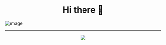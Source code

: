 <h1 align="center">Hi there 👋</h1>

![image](https://media.tenor.com/images/334cf1e2aa89a90a274f5a4040d1a6ec/tenor.gif)

<hr>

<div align="center">
    <a href="https://www.facebook.com/ahmed2.atef"><img src="https://img.shields.io/badge/ahmed%20m.atef-blue?style=flat&logo=facebook&logoColor=white&logoWidth=20"/></a>
</div>


<!-- 👉[my facebook](https://www.facebook.com/ahmed2.atef) -->

<!--
**ahmedatef1610/ahmedatef1610** is a ✨ _special_ ✨ repository because its `README.md` (this file) appears on your GitHub profile.

Here are some ideas to get you started:

- 🔭 I’m currently working on ...
- 🌱 I’m currently learning ...
- 👯 I’m looking to collaborate on ...
- 🤔 I’m looking for help with ...
- 💬 Ask me about ...
- 📫 How to reach me: ...
- 😄 Pronouns: ...
- ⚡ Fun fact: ...
-->
